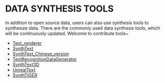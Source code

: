 # DATA SYNTHESIS TOOLS

In addition to open source data, users can also use synthesis tools to synthesize data.
There are the commonly used data synthesis tools, which will be continuously updated. Welcome to contribute tools~

*  [Text_renderer](https://github.com/Sanster/text_renderer)
* [SynthText](https://github.com/ankush-me/SynthText)
* [SynthText_Chinese_version](https://github.com/JarveeLee/SynthText_Chinese_version)
* [TextRecognitionDataGenerator](https://github.com/Belval/TextRecognitionDataGenerator)
* [SynthText3D](https://github.com/MhLiao/SynthText3D)
* [UnrealText](https://github.com/Jyouhou/UnrealText/)
* [SynthTIGER](https://github.com/clovaai/synthtiger)

